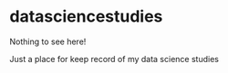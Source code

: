 # datasciencestudies

Nothing to see here!

Just a place for keep record of my data science studies

